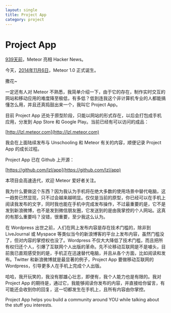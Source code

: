 ```yaml
---
layout: single
title: Project App
category: project
---
```


# Project App

[939天前](https://news.ycombinator.com/item?id=3824908)，Meteor 亮相 Hacker News。

今天，[2014年11月6日](http://meteorday.com/)，Meteor 1.0 正式诞生。

撒花~

一定还有人对 Meteor 不熟悉，我简单介绍一下，由于它的存在，制作实时交互的网站和移动应用的难度降至极低，有多低？低到连我这个非计算机专业的人都能搞懂怎么用，并且还真捣鼓出来一个，我叫它 Project App。

目前 Project App 还处于原型阶段，只能以网站的形式存在，以后会打包成手机应用，分发到 App Store 和 Google Play。当前已经有可以访问的成品：

[http://lzl.meteor.com](http://lzl.meteor.com)

我会在上面陆续发布与 Unschooling 和 Meteor 有关的内容，顺便记录 Project App 的成长过程。

Project App 已在 Github 上开源：

[https://github.com/lzl/app](https://github.com/lzl/app)

本项目会高速迭代，欢迎 Meteor 爱好者关注。

我为什么要做这个东西？因为我认为手机将在绝大多数的使用场景中替代电脑，这一趋势已然显现，只不过会越来越明显。仅仅是当前的原型，你已经可以在手机上阅读我发布的文字，同时我也能在手机中完成发布操作，不过最重要的是，它不是发到新浪微博，也不是发到微信朋友圈，它发送到的是由我掌控的个人网站。这真的有那么重要吗？没错，很重要，至少我这么认为。

在 Wordpress 出世之前，人们在网上发布内容是存在技术门槛的，除非到 LiveJournal 或 Myspace 等类似当今的新浪博客的平台上发布内容，虽然门槛没了，但对内容的掌控权也没了。Wordpress 不仅大大降低了技术门槛，而且把所有权归还个人，引爆了互联网个人出版的革命。先不论移动互联网是不是噱头，目前我已直观感受到的是，手机正在迅速替代电脑，并且从各个方面，比如阅读和发布。Twitter 和新浪微博就是最显著的例子，Project App 要做移动互联网的 Wordpress，引导更多人在手机上完成个人出版。

哈哈，我开玩笑的，我没有那雄心壮志，即便有，我个人能力也是有限的。我对 Project App 的期待是，通过它，我能够阅读你发布的内容，并直接给你留言，有可能还会收到你的回复，这一切都发生在手机上，且所有内容由你掌控。

Project App helps you build a community around YOU while talking about the stuff you interests.

